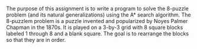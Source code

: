 The purpose of this assignment is to write a program to solve the 8-puzzle problem (and its natural generalizations)
using the A* search algorithm. The 8-puzzlem problem is a puzzle invented and popularized by Noyes Palmer
Chapman in the 1870s. It is played on a 3-by-3 grid with 8 square blocks labeled 1 through 8 and a blank square. The goal
is to rearrange the blocks so that they are in order.
